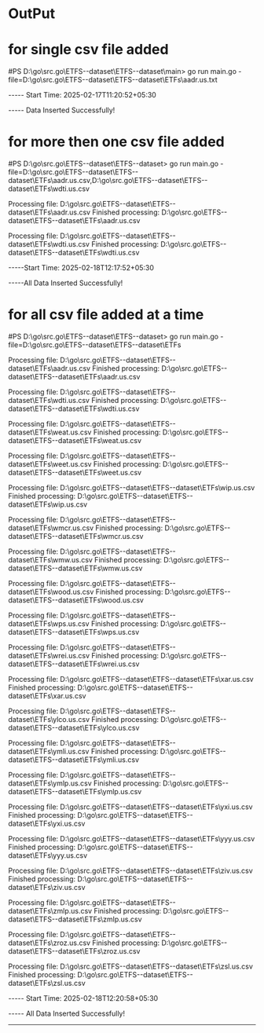 # OutPut 
# for single csv file added
#PS D:\go\src\.go\ETFS--dataset\ETFS--dataset\main> go run main.go  -file=D:\go\src\.go\ETFS--dataset\ETFS--dataset\ETFs\aadr.us.txt
                                                      
-----    Start Time: 2025-02-17T11:20:52+05:30
         
-----    Data Inserted Successfully!

# for more then one csv file added

#PS D:\go\src\.go\ETFS--dataset\ETFS--dataset> go run main.go -file=D:\go\src\.go\ETFS--dataset\ETFS--dataset\ETFs\aadr.us.csv,D:\go\src\.go\ETFS--dataset\ETFS--dataset\ETFs\wdti.us.csv 


Processing file: D:\go\src\.go\ETFS--dataset\ETFS--dataset\ETFs\aadr.us.csv
Finished processing: D:\go\src\.go\ETFS--dataset\ETFS--dataset\ETFs\aadr.us.csv

Processing file: D:\go\src\.go\ETFS--dataset\ETFS--dataset\ETFs\wdti.us.csv
Finished processing: D:\go\src\.go\ETFS--dataset\ETFS--dataset\ETFs\wdti.us.csv

-----Start Time: 2025-02-18T12:17:52+05:30

-----All Data Inserted Successfully!

# for all csv file added at a time 

#PS D:\go\src\.go\ETFS--dataset\ETFS--dataset> go run main.go -file=D:\go\src\.go\ETFS--dataset\ETFS--dataset\ETFs

Processing file: D:\go\src\.go\ETFS--dataset\ETFS--dataset\ETFs\aadr.us.csv
Finished processing: D:\go\src\.go\ETFS--dataset\ETFS--dataset\ETFs\aadr.us.csv

Processing file: D:\go\src\.go\ETFS--dataset\ETFS--dataset\ETFs\wdti.us.csv
Finished processing: D:\go\src\.go\ETFS--dataset\ETFS--dataset\ETFs\wdti.us.csv

Processing file: D:\go\src\.go\ETFS--dataset\ETFS--dataset\ETFs\weat.us.csv
Finished processing: D:\go\src\.go\ETFS--dataset\ETFS--dataset\ETFs\weat.us.csv

Processing file: D:\go\src\.go\ETFS--dataset\ETFS--dataset\ETFs\weet.us.csv
Finished processing: D:\go\src\.go\ETFS--dataset\ETFS--dataset\ETFs\weet.us.csv

Processing file: D:\go\src\.go\ETFS--dataset\ETFS--dataset\ETFs\wip.us.csv
Finished processing: D:\go\src\.go\ETFS--dataset\ETFS--dataset\ETFs\wip.us.csv

Processing file: D:\go\src\.go\ETFS--dataset\ETFS--dataset\ETFs\wmcr.us.csv
Finished processing: D:\go\src\.go\ETFS--dataset\ETFS--dataset\ETFs\wmcr.us.csv

Processing file: D:\go\src\.go\ETFS--dataset\ETFS--dataset\ETFs\wmw.us.csv
Finished processing: D:\go\src\.go\ETFS--dataset\ETFS--dataset\ETFs\wmw.us.csv

Processing file: D:\go\src\.go\ETFS--dataset\ETFS--dataset\ETFs\wood.us.csv
Finished processing: D:\go\src\.go\ETFS--dataset\ETFS--dataset\ETFs\wood.us.csv

Processing file: D:\go\src\.go\ETFS--dataset\ETFS--dataset\ETFs\wps.us.csv
Finished processing: D:\go\src\.go\ETFS--dataset\ETFS--dataset\ETFs\wps.us.csv

Processing file: D:\go\src\.go\ETFS--dataset\ETFS--dataset\ETFs\wrei.us.csv
Finished processing: D:\go\src\.go\ETFS--dataset\ETFS--dataset\ETFs\wrei.us.csv

Processing file: D:\go\src\.go\ETFS--dataset\ETFS--dataset\ETFs\xar.us.csv
Finished processing: D:\go\src\.go\ETFS--dataset\ETFS--dataset\ETFs\xar.us.csv

Processing file: D:\go\src\.go\ETFS--dataset\ETFS--dataset\ETFs\ylco.us.csv
Finished processing: D:\go\src\.go\ETFS--dataset\ETFS--dataset\ETFs\ylco.us.csv

Processing file: D:\go\src\.go\ETFS--dataset\ETFS--dataset\ETFs\ymli.us.csv
Finished processing: D:\go\src\.go\ETFS--dataset\ETFS--dataset\ETFs\ymli.us.csv

Processing file: D:\go\src\.go\ETFS--dataset\ETFS--dataset\ETFs\ymlp.us.csv
Finished processing: D:\go\src\.go\ETFS--dataset\ETFS--dataset\ETFs\ymlp.us.csv

Processing file: D:\go\src\.go\ETFS--dataset\ETFS--dataset\ETFs\yxi.us.csv
Finished processing: D:\go\src\.go\ETFS--dataset\ETFS--dataset\ETFs\yxi.us.csv

Processing file: D:\go\src\.go\ETFS--dataset\ETFS--dataset\ETFs\yyy.us.csv
Finished processing: D:\go\src\.go\ETFS--dataset\ETFS--dataset\ETFs\yyy.us.csv

Processing file: D:\go\src\.go\ETFS--dataset\ETFS--dataset\ETFs\ziv.us.csv
Finished processing: D:\go\src\.go\ETFS--dataset\ETFS--dataset\ETFs\ziv.us.csv

Processing file: D:\go\src\.go\ETFS--dataset\ETFS--dataset\ETFs\zmlp.us.csv
Finished processing: D:\go\src\.go\ETFS--dataset\ETFS--dataset\ETFs\zmlp.us.csv

Processing file: D:\go\src\.go\ETFS--dataset\ETFS--dataset\ETFs\zroz.us.csv
Finished processing: D:\go\src\.go\ETFS--dataset\ETFS--dataset\ETFs\zroz.us.csv

Processing file: D:\go\src\.go\ETFS--dataset\ETFS--dataset\ETFs\zsl.us.csv
Finished processing: D:\go\src\.go\ETFS--dataset\ETFS--dataset\ETFs\zsl.us.csv

----- Start Time: 2025-02-18T12:20:58+05:30

----- All Data Inserted Successfully!





*******

